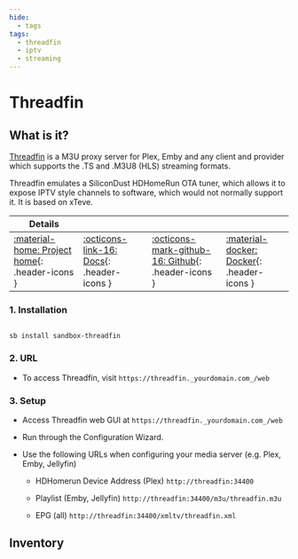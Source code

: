 ```yaml
---
hide:
  - tags
tags:
  - threadfin
  - iptv
  - streaming
---
```


# Threadfin

## What is it?

[Threadfin](https://github.com/Threadfin/Threadfin) is a M3U proxy server for Plex, Emby and any client and provider which supports the .TS and .M3U8 (HLS) streaming formats.

Threadfin emulates a SiliconDust HDHomeRun OTA tuner, which allows it to expose IPTV style channels to software, which would not normally support it. It is based on xTeve.

| Details     |             |             |             |
|-------------|-------------|-------------|-------------|
| [:material-home: Project home](https://github.com/Threadfin/Threadfin){: .header-icons } | [:octicons-link-16: Docs](https://github.com/Threadfin/Threadfin){: .header-icons } | [:octicons-mark-github-16: Github](https://github.com/Threadfin/Threadfin){: .header-icons } | [:material-docker: Docker](https://hub.docker.com/r/fyb3roptik/threadfin){: .header-icons }|

### 1. Installation

``` shell

sb install sandbox-threadfin

```

### 2. URL

- To access Threadfin, visit `https://threadfin._yourdomain.com_/web`

### 3. Setup

- Access Threadfin web GUI at `https://threadfin._yourdomain.com_/web`

- Run through the Configuration Wizard.

- Use the following URLs when configuring your media server (e.g. Plex, Emby, Jellyfin)

  - HDHomerun Device Address (Plex) `http://threadfin:34400`

  - Playlist (Emby, Jellyfin) `http://threadfin:34400/m3u/threadfin.m3u`

  - EPG (all) `http://threadfin:34400/xmltv/threadfin.xml`

## Inventory
<!-- BEGIN SALTBOX MANAGED VARIABLES SECTION -->
<!-- END SALTBOX MANAGED VARIABLES SECTION -->
